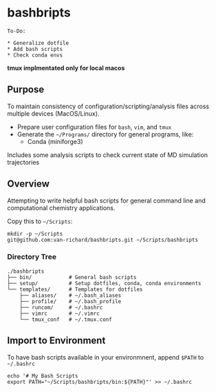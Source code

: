# bashbripts

```
To-Do:

* Generalize dotfile 
* Add bash scripts
* Check conda envs
```

**tmux implmentated only for local macos**

## Purpose

To maintain consistency of configuration/scripting/analysis files across multiple devices (MacOS/Linux).

* Prepare user configuration files for `bash`, `vim`, and `tmux`
* Generate the `~/Programs/` directory for general programs, like:
    * Conda (miniforge3)

Includes some analysis scripts to check current state of MD simulation trajectories

## Overview

Attempting to write helpful bash scripts for general command line and computational chemistry applications.

Copy this to `~/Scripts`:

```
mkdir -p ~/Scripts
git@github.com:van-richard/bashbripts.git ~/Scripts/bashbripts
```

### Directory Tree

```
./bashbripts
├── bin/            # General bash scripts
├── setup/          # Setup dotfiles, conda, conda environments
└── templates/      # Templates for dotfiles
    ├── aliases/    # ~/.bash_aliases
    ├── profile/    # ~/.bash_profile
    ├── runcom/     # ~/.bashrc
    ├── vimrc       # ~/.vimrc
    └── tmux_conf   # ~/.tmux.conf
```


## Import to Environment

To have bash scripts available in your environmnent, append `$PATH` to `~/.bashrc`

```
echo '# My Bash Scripts
export PATH="~/Scripts/bashbripts/bin:${PATH}"' >> ~/.bashrc
```

